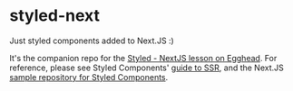 # styled-next
Just styled components added to Next.JS :)

It's the companion repo for the [Styled - NextJS lesson on Egghead](https://egghead.io/lessons/egghead-add-styled-components-to-a-next-js-project/). For reference, please see Styled Components' [guide to SSR](https://www.styled-components.com/docs/advanced#server-side-rendering), and the Next.JS [sample repository for Styled Components](https://github.com/zeit/next.js/tree/master/examples/with-styled-components).
